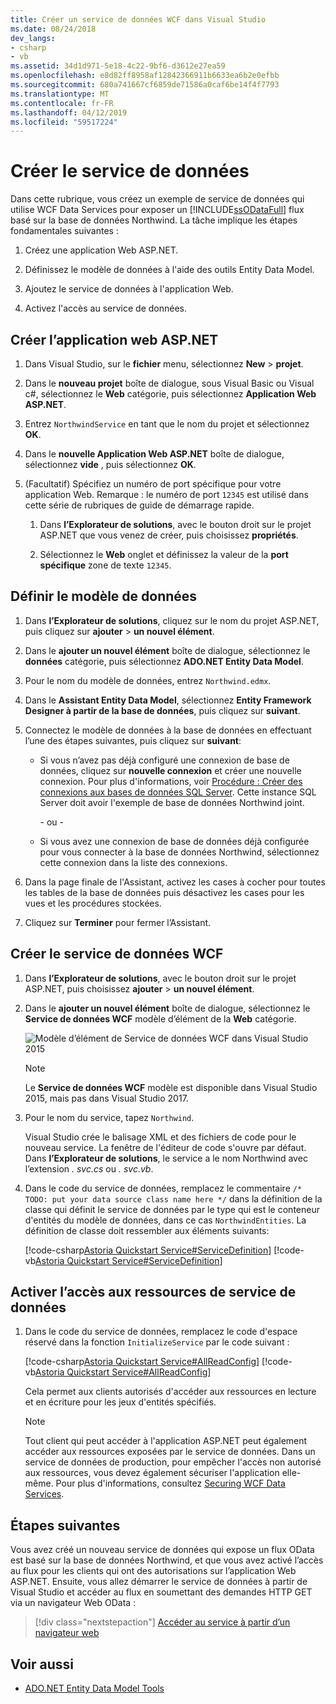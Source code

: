 ```yaml
---
title: Créer un service de données WCF dans Visual Studio
ms.date: 08/24/2018
dev_langs:
- csharp
- vb
ms.assetid: 34d1d971-5e18-4c22-9bf6-d3612e27ea59
ms.openlocfilehash: e8d82ff8958af12842366911b6633ea6b2e0efbb
ms.sourcegitcommit: 680a741667cf6859de71586a0caf6be14f4f7793
ms.translationtype: MT
ms.contentlocale: fr-FR
ms.lasthandoff: 04/12/2019
ms.locfileid: "59517224"
---
```

# <a name="create-the-data-service"></a>Créer le service de données

Dans cette rubrique, vous créez un exemple de service de données qui utilise WCF Data Services pour exposer un [!INCLUDE[ssODataFull](../../../../includes/ssodatafull-md.md)] flux basé sur la base de données Northwind. La tâche implique les étapes fondamentales suivantes :

1. Créez une application Web ASP.NET.

2. Définissez le modèle de données à l'aide des outils Entity Data Model.

3. Ajoutez le service de données à l'application Web.

4. Activez l'accès au service de données.

## <a name="create-the-aspnet-web-app"></a>Créer l’application web ASP.NET

1. Dans Visual Studio, sur le **fichier** menu, sélectionnez **New** > **projet**.

1. Dans le **nouveau projet** boîte de dialogue, sous Visual Basic ou Visual c#, sélectionnez le **Web** catégorie, puis sélectionnez **Application Web ASP.NET**.

1. Entrez `NorthwindService` en tant que le nom du projet et sélectionnez **OK**.

1. Dans le **nouvelle Application Web ASP.NET** boîte de dialogue, sélectionnez **vide** , puis sélectionnez **OK**.

1. (Facultatif) Spécifiez un numéro de port spécifique pour votre application Web. Remarque : le numéro de port `12345` est utilisé dans cette série de rubriques de guide de démarrage rapide.

    1. Dans **l’Explorateur de solutions**, avec le bouton droit sur le projet ASP.NET que vous venez de créer, puis choisissez **propriétés**.

    2. Sélectionnez le **Web** onglet et définissez la valeur de la **port spécifique** zone de texte `12345`.

## <a name="define-the-data-model"></a>Définir le modèle de données

1. Dans **l’Explorateur de solutions**, cliquez sur le nom du projet ASP.NET, puis cliquez sur **ajouter** > **un nouvel élément**.

2. Dans le **ajouter un nouvel élément** boîte de dialogue, sélectionnez le **données** catégorie, puis sélectionnez **ADO.NET Entity Data Model**.

3. Pour le nom du modèle de données, entrez `Northwind.edmx`.

4. Dans le **Assistant Entity Data Model**, sélectionnez **Entity Framework Designer à partir de la base de données**, puis cliquez sur **suivant**.

5. Connectez le modèle de données à la base de données en effectuant l’une des étapes suivantes, puis cliquez sur **suivant**:

    -   Si vous n’avez pas déjà configuré une connexion de base de données, cliquez sur **nouvelle connexion** et créer une nouvelle connexion. Pour plus d'informations, voir [Procédure : Créer des connexions aux bases de données SQL Server](https://docs.microsoft.com/previous-versions/visualstudio/visual-studio-2008/s4yys16a(v=vs.90)). Cette instance SQL Server doit avoir l'exemple de base de données Northwind joint.

         \- ou -

    -   Si vous avez une connexion de base de données déjà configurée pour vous connecter à la base de données Northwind, sélectionnez cette connexion dans la liste des connexions.

6. Dans la page finale de l'Assistant, activez les cases à cocher pour toutes les tables de la base de données puis désactivez les cases pour les vues et les procédures stockées.

7. Cliquez sur **Terminer** pour fermer l’Assistant.

## <a name="create-the-wcf-data-service"></a>Créer le service de données WCF

1. Dans **l’Explorateur de solutions**, avec le bouton droit sur le projet ASP.NET, puis choisissez **ajouter** > **un nouvel élément**.

2. Dans le **ajouter un nouvel élément** boîte de dialogue, sélectionnez le **Service de données WCF** modèle d’élément de la **Web** catégorie.

   ![Modèle d’élément de Service de données WCF dans Visual Studio 2015](media/wcf-data-service-item-template.png)

   > [!NOTE]
   > Le **Service de données WCF** modèle est disponible dans Visual Studio 2015, mais pas dans Visual Studio 2017.

3. Pour le nom du service, tapez `Northwind`.

     Visual Studio crée le balisage XML et des fichiers de code pour le nouveau service. La fenêtre de l'éditeur de code s'ouvre par défaut. Dans **l’Explorateur de solutions**, le service a le nom Northwind avec l’extension *. svc.cs* ou *. svc.vb*.

4. Dans le code du service de données, remplacez le commentaire `/* TODO: put your data source class name here */` dans la définition de la classe qui définit le service de données par le type qui est le conteneur d'entités du modèle de données, dans ce cas `NorthwindEntities`. La définition de classe doit ressembler aux éléments suivants:

     [!code-csharp[Astoria Quickstart Service#ServiceDefinition](../../../../samples/snippets/csharp/VS_Snippets_Misc/astoria_quickstart_service/cs/northwind.svc.cs#servicedefinition)]
     [!code-vb[Astoria Quickstart Service#ServiceDefinition](../../../../samples/snippets/visualbasic/VS_Snippets_Misc/astoria_quickstart_service/vb/northwind.svc.vb#servicedefinition)]

## <a name="enable-access-to-data-service-resources"></a>Activer l’accès aux ressources de service de données

1. Dans le code du service de données, remplacez le code d'espace réservé dans la fonction `InitializeService` par le code suivant :

     [!code-csharp[Astoria Quickstart Service#AllReadConfig](../../../../samples/snippets/csharp/VS_Snippets_Misc/astoria_quickstart_service/cs/northwind.svc.cs#allreadconfig)]
     [!code-vb[Astoria Quickstart Service#AllReadConfig](../../../../samples/snippets/visualbasic/VS_Snippets_Misc/astoria_quickstart_service/vb/northwind.svc.vb#allreadconfig)]

     Cela permet aux clients autorisés d'accéder aux ressources en lecture et en écriture pour les jeux d'entités spécifiés.

    > [!NOTE]
    > Tout client qui peut accéder à l'application ASP.NET peut également accéder aux ressources exposées par le service de données. Dans un service de données de production, pour empêcher l'accès non autorisé aux ressources, vous devez également sécuriser l'application elle-même. Pour plus d'informations, consultez [Securing WCF Data Services](../../../../docs/framework/data/wcf/securing-wcf-data-services.md).

## <a name="next-steps"></a>Étapes suivantes

Vous avez créé un nouveau service de données qui expose un flux OData est basé sur la base de données Northwind, et que vous avez activé l’accès au flux pour les clients qui ont des autorisations sur l’application Web ASP.NET. Ensuite, vous allez démarrer le service de données à partir de Visual Studio et accéder au flux en soumettant des demandes HTTP GET via un navigateur Web OData :

> [!div class="nextstepaction"]
> [Accéder au service à partir d’un navigateur web](../../../../docs/framework/data/wcf/accessing-the-service-from-a-web-browser-wcf-data-services-quickstart.md)

## <a name="see-also"></a>Voir aussi

- [ADO.NET Entity Data Model Tools](https://docs.microsoft.com/previous-versions/dotnet/netframework-4.0/bb399249(v=vs.100))